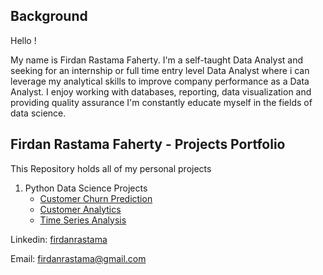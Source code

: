 ## Background

Hello !

My name is Firdan Rastama Faherty. I'm a self-taught Data Analyst and seeking for an internship or full time entry level Data Analyst where i can leverage my analytical skills to improve company performance as a Data Analyst. I enjoy working with databases, reporting, data visualization and providing quality assurance
I'm constantly educate myself in the fields of data science.

## Firdan Rastama Faherty - Projects Portfolio

This Repository holds all of my personal projects

1. Python Data Science Projects
    - [Customer Churn Prediction](https://github.com/firdanrastama/Customer-Churn-Prediction)
    - [Customer Analytics](https://github.com/firdanrastama/Customer-Analytics)
    - [Time Series Analysis](https://github.com/firdanrastama/Time-Series-Analysis)


Linkedin: [firdanrastama](https://www.linkedin.com/in/firdanrastama/)

Email: firdanrastama@gmail.com
